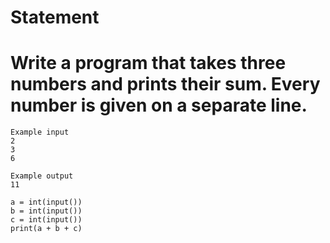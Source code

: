 # Statement
# Write a program that takes three numbers and prints their sum. Every number is given on a separate line.
```
Example input
2
3
6

Example output
11
```
```
a = int(input())
b = int(input())
c = int(input())
print(a + b + c)
```
